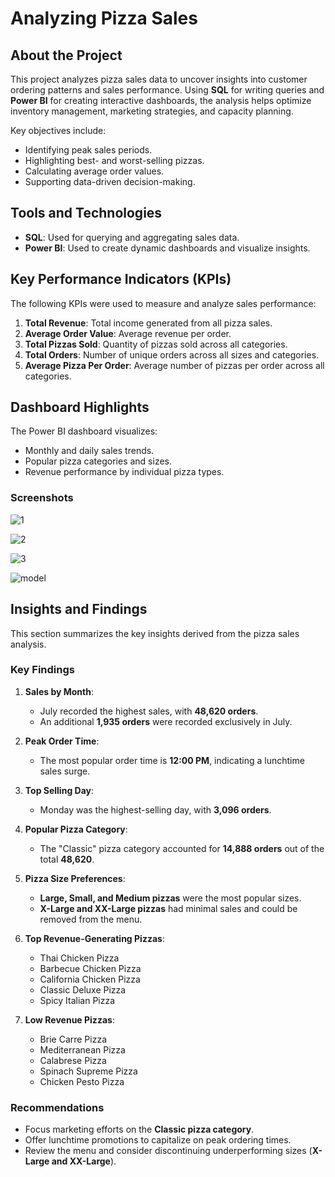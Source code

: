 # Analyzing Pizza Sales

## About the Project
This project analyzes pizza sales data to uncover insights into customer ordering patterns and sales performance. Using **SQL** for writing queries and **Power BI** for creating interactive dashboards, the analysis helps optimize inventory management, marketing strategies, and capacity planning.

Key objectives include:
- Identifying peak sales periods.
- Highlighting best- and worst-selling pizzas.
- Calculating average order values.
- Supporting data-driven decision-making.

## Tools and Technologies
- **SQL**: Used for querying and aggregating sales data.
- **Power BI**: Used to create dynamic dashboards and visualize insights.

## Key Performance Indicators (KPIs)
The following KPIs were used to measure and analyze sales performance:
1. **Total Revenue**: Total income generated from all pizza sales.
2. **Average Order Value**: Average revenue per order.
3. **Total Pizzas Sold**: Quantity of pizzas sold across all categories.
4. **Total Orders**: Number of unique orders across all sizes and categories.
5. **Average Pizza Per Order**: Average number of pizzas per order across all categories.

## Dashboard Highlights
The Power BI dashboard visualizes:
- Monthly and daily sales trends.
- Popular pizza categories and sizes.
- Revenue performance by individual pizza types.

### Screenshots

   ![1](https://github.com/user-attachments/assets/6b02a47d-9279-43d6-af2b-c3f5dce83fd5)


   ![2](https://github.com/user-attachments/assets/66048e7d-d188-4f7f-81d6-5677338903ee)


 
   ![3](https://github.com/user-attachments/assets/263b32af-6ecd-46b5-a501-cf7f11b749da)


   ![model](https://github.com/user-attachments/assets/257f8c6e-7461-4bc2-984c-71a8e2ab576a)

## Insights and Findings
This section summarizes the key insights derived from the pizza sales analysis.

### Key Findings

1. **Sales by Month**:
   - July recorded the highest sales, with **48,620 orders**.
   - An additional **1,935 orders** were recorded exclusively in July.

2. **Peak Order Time**:
   - The most popular order time is **12:00 PM**, indicating a lunchtime sales surge.

3. **Top Selling Day**:
   - Monday was the highest-selling day, with **3,096 orders**.

4. **Popular Pizza Category**:
   - The "Classic" pizza category accounted for **14,888 orders** out of the total **48,620**.

5. **Pizza Size Preferences**:
   - **Large, Small, and Medium pizzas** were the most popular sizes.
   - **X-Large and XX-Large pizzas** had minimal sales and could be removed from the menu.

6. **Top Revenue-Generating Pizzas**:
   - Thai Chicken Pizza
   - Barbecue Chicken Pizza
   - California Chicken Pizza
   - Classic Deluxe Pizza
   - Spicy Italian Pizza

7. **Low Revenue Pizzas**:
   - Brie Carre Pizza
   - Mediterranean Pizza
   - Calabrese Pizza
   - Spinach Supreme Pizza
   - Chicken Pesto Pizza

### Recommendations
- Focus marketing efforts on the **Classic pizza category**.
- Offer lunchtime promotions to capitalize on peak ordering times.
- Review the menu and consider discontinuing underperforming sizes (**X-Large and XX-Large**).


